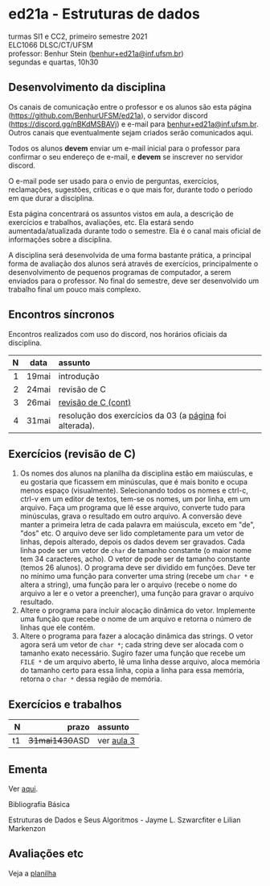 # ed21a - Estruturas de dados
turmas SI1 e CC2, primeiro semestre 2021\
ELC1066 DLSC/CT/UFSM\
professor: Benhur Stein 
([benhur+ed21a@inf.ufsm.br](mailto:benhur%2bed21a@inf.ufsm.br))\
segundas e quartas, 10h30


## Desenvolvimento da disciplina

Os canais de comunicação entre o professor e os alunos são esta página (<https://github.com/BenhurUFSM/ed21a>), o servidor discord (<https://discord.gg/nBKdMSBAVj>) e e-mail para [benhur+ed21a@inf.ufsm.br](mailto:benhur%2bed21a@inf.ufsm.br).
Outros canais que eventualmente sejam criados serão comunicados aqui.

Todos os alunos **devem** enviar um e-mail inicial para o professor para confirmar o seu endereço de e-mail, e **devem** se inscrever no servidor discord.

O e-mail pode ser usado para o envio de perguntas, exercícios, reclamações, sugestões, críticas e o que mais for, durante todo o período em que durar a disciplina.

Esta página concentrará os assuntos vistos em aula, a descrição de exercícios e trabalhos, avaliações, etc. Ela estará sendo aumentada/atualizada durante todo o semestre. Ela é o canal mais oficial de informações sobre a disciplina.

A disciplina será desenvolvida de uma forma bastante prática, a principal forma de avaliação dos alunos será através de exercícios, principalmente o desenvolvimento de pequenos programas de computador, a serem enviados para o professor. No final do semestre, deve ser desenvolvido um trabalho final um pouco mais complexo.

##  Encontros síncronos

Encontros realizados com uso do discord, nos horários oficiais da disciplina.

|    N |   data | assunto
| ---: | :----: | :--------
|    1 |  19mai | introdução
|    2 |  24mai | revisão de C
|    3 |  26mai | [revisão de C (cont)](https://github.com/BenhurUFSM/ed21a/blob/main/Assuntos/03.md)
|    4 |  31mai | resolução dos exercícios da 03 (a [página](https://github.com/BenhurUFSM/ed21a/blob/main/Assuntos/03.md) foi alterada).

## Exercícios (revisão de C)

1. Os nomes dos alunos na planilha da disciplina estão em maiúsculas, e eu gostaria que ficassem em minúsculas, que é mais bonito e ocupa menos espaço (visualmente). Selecionando todos os nomes e ctrl-c, ctrl-v em um editor de textos, tem-se os nomes, um por linha, em um arquivo. Faça um programa que lê esse arquivo, converte tudo para minúsculas, grava o resultado em outro arquivo.
   A conversão deve manter a primeira letra de cada palavra em maiúscula, exceto em "de", "dos" etc.
   O arquivo deve ser lido completamente para um vetor de linhas, depois alterado, depois os dados devem ser gravados.
   Cada linha pode ser um vetor de `char` de tamanho constante (o maior nome tem 34 caracteres, acho).
   O vetor de pode ser de tamanho constante (temos 26 alunos).
   O programa deve ser dividido em funções. Deve ter no mínimo uma função para converter uma string (recebe um `char *` e altera a string), uma função para ler o arquivo (recebe o nome do arquivo a ler e o vetor a preencher), uma função para gravar o arquivo resultado.
2. Altere o programa para incluir alocação dinâmica do vetor. Implemente uma função que recebe o nome de um arquivo e retorna o número de linhas que ele contém.
3. Altere o programa para fazer a alocação dinâmica das strings. O vetor agora será um vetor de `char *`; cada string deve ser alocada com o tamanho exato necessário. Sugiro fazer uma função que recebe um `FILE *` de um arquivo aberto, lê uma linha desse arquivo, aloca memória do tamanho certo para essa linha, copia a linha para essa memória, retorna o `char *` dessa região de memória.

## Exercícios e trabalhos

|     N |    prazo | assunto
| ----: | -------: | :-----------
|    t1 | ~~31mai1430~~ASD | ver [aula 3](https://github.com/BenhurUFSM/ed21a/blob/main/Assuntos/03.md)


## Ementa

Ver [aqui](https://www.ufsm.br/ementario/disciplinas/elc1066/).

Bibliografia Básica

Estruturas de Dados e Seus Algoritmos - Jayme L. Szwarcfiter e Lilian Markenzon


<!--
## Material Auxiliar
-->

## Avaliações etc

Veja a [planilha](https://docs.google.com/spreadsheets/d/1nILaDGpw5bubqg4wCa-9ujhaFy-4n7DXm3zr6samI_0/edit?usp=sharing)
